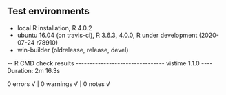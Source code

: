 ## Test environments
* local R installation, R 4.0.2
* ubuntu 16.04 (on travis-ci), R 3.6.3, 4.0.0, R under development (2020-07-24 r78910)
* win-builder (oldrelease, release, devel)

  
-- R CMD check results -------------------------------- vistime 1.1.0 ----
Duration: 2m 16.3s

0 errors √ | 0 warnings √ | 0 notes √
